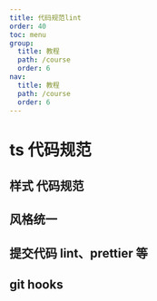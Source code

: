 ```yaml
---
title: 代码规范lint
order: 40
toc: menu
group:
  title: 教程
  path: /course
  order: 6
nav:
  title: 教程
  path: /course
  order: 6
---
```


# ts 代码规范

## 样式 代码规范

## 风格统一

## 提交代码 lint、prettier 等

## git hooks

